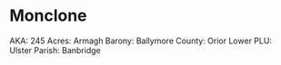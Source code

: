 # Monclone

AKA: 245
Acres: Armagh
Barony: Ballymore
County: Orior Lower
PLU: Ulster
Parish: Banbridge